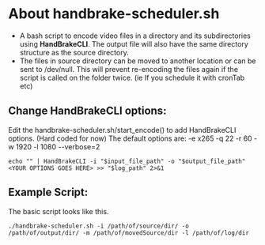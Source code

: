 # About handbrake-scheduler.sh

- A bash script to encode video files in a directory and its subdirectories using **HandBrakeCLI**. The output file will also have the same directory structure as the source directory.
- The files in source directory can be moved to another location or can be sent to /dev/null. This will prevent re-encoding the files again if the script is called on the folder twice. (ie If you schedule it with cronTab etc)

## Change HandBrakeCLI options:

Edit the handbrake-scheduler.sh/start_encode() to add HandBrakeCLI options. (Hard coded for now)
The default options are: -e x265 -q 22 -r 60 -w 1920 -l 1080 --verbose=2
```
echo "" | HandBrakeCLI -i "$input_file_path" -o "$output_file_path" <YOUR OPTIONS GOES HERE> >> "$log_path" 2>&1
```

## Example Script:

The basic script looks like this.
```
./handbrake-scheduler.sh -i /path/of/source/dir/ -o /path/of/output/dir/ -m /path/of/movedSource/dir -l /path/of/log/dir
```
